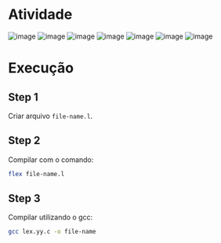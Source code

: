 # Atividade

![image](./source/images/1-AnalisadorLexico-1.png)
![image](./source/images/1-AnalisadorLexico-2.png)
![image](./source/images/1-AnalisadorLexico-3.png)
![image](./source/images/1-AnalisadorLexico-4.png)
![image](./source/images/1-AnalisadorLexico-5.png)
![image](./source/images/1-AnalisadorLexico-6.png)
![image](./source/images/1-AnalisadorLexico-7.png)


# Execução

## Step 1

Criar arquivo `file-name.l`.

## Step 2

Compilar com o comando:

```bash
flex file-name.l
```

## Step 3

Compilar utilizando o gcc:

```bash
gcc lex.yy.c -o file-name
```
